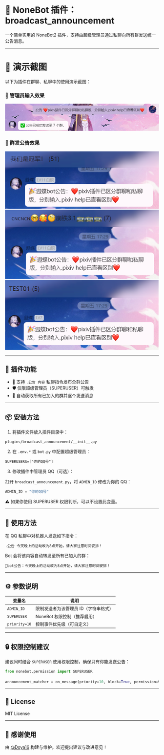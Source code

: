 # 📢 NoneBot 插件：broadcast_announcement

一个简单实用的 NoneBot2 插件，支持由超级管理员通过私聊向所有群发送统一公告消息。

---

# 📸 演示截图

以下为插件在群聊、私聊中的使用演示截图：

### 📍 管理员输入效果

![管理员私聊](demo/admin.png)

### 📍 群发公告效果

![群发公告演示](demo/group1.png)
![群发公告演示](demo/group2.png)
![群发公告演示](demo/group3.png)

---

## 🧩 插件功能

- 💬 支持 `.公告 内容` 私聊指令发布全群公告
- 🛡️ 仅限超级管理员（SUPERUSER）可触发
- 📡 自动获取所有已加入的群并逐个发送消息

---

## 📦 安装方法

1. 将插件文件放入插件目录中：

```
plugins/broadcast_announcement/__init__.py
```

2. 在 `.env.*` 或 `bot.py` 中配置超级管理员：

```env
SUPERUSERS=["你的QQ号"]
```

3. 修改插件中管理员 QQ（可选）：

打开 `broadcast_announcement.py`，将 `ADMIN_ID` 修改为你的 QQ：

```python
ADMIN_ID = "你的QQ号"
```

⚠️ 如果你使用 SUPERUSER 权限判断，可以不设置此变量。

---

## 🚀 使用方法

在 QQ 私聊中对机器人发送如下指令：

```
.公告 今天晚上的活动改为8点开始，请大家注意时间安排！
```

Bot 会将该内容自动转发至所有已加入的群：

```
🎉bot公告：今天晚上的活动改为8点开始，请大家注意时间安排！
```

---

## ⚙️ 参数说明

| 变量名 | 说明 |
|--------|------|
| `ADMIN_ID` | 限制发送者为该管理员 ID（字符串格式） |
| `SUPERUSER` | NoneBot 权限控制（推荐启用） |
| `priority=10` | 控制事件优先级（可自定义） |

---

## 🔒 权限控制建议

建议同时结合 `SUPERUSER` 使用权限控制，确保只有你能发送公告：

```python
from nonebot.permission import SUPERUSER

announcement_matcher = on_message(priority=10, block=True, permission=SUPERUSER)
```

---

## 🪪 License

MIT License

---

## 🙏 感谢使用

由 [@Doya16](https://github.com/Doya16) 构建与维护。欢迎提出建议与改进意见！
